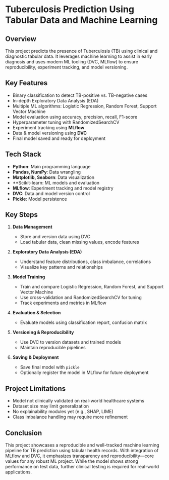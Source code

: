 # Tuberculosis Prediction Using Tabular Data and Machine Learning

## Overview

This project predicts the presence of Tuberculosis (TB) using clinical and diagnostic tabular data. It leverages machine learning to assist in early diagnosis and uses modern ML tooling (DVC, MLflow) to ensure reproducibility, experiment tracking, and model versioning.

## Key Features

- Binary classification to detect TB-positive vs. TB-negative cases
- In-depth Exploratory Data Analysis (EDA)
- Multiple ML algorithms: Logistic Regression, Random Forest, Support Vector Machine
- Model evaluation using accuracy, precision, recall, F1-score
- Hyperparameter tuning with RandomizedSearchCV
- Experiment tracking using **MLflow**
- Data & model versioning using **DVC**
- Final model saved and ready for deployment

## Tech Stack

- **Python**: Main programming language
- **Pandas, NumPy**: Data wrangling
- **Matplotlib, Seaborn**: Data visualization
- **Scikit-learn: ML models and evaluation
- **MLflow**: Experiment tracking and model registry
- **DVC**: Data and model version control
- **Pickle**: Model persistence

## Key Steps

1. **Data Management**
   - Store and version data using DVC
   - Load tabular data, clean missing values, encode features

2. **Exploratory Data Analysis (EDA)**
   - Understand feature distributions, class imbalance, correlations
   - Visualize key patterns and relationships

3. **Model Training**
   - Train and compare Logistic Regression, Random Forest, and Support Vector Machine
   - Use cross-validation and RandomizedSearchCV for tuning
   - Track experiments and metrics in MLflow

4. **Evaluation & Selection**
   - Evaluate models using classification report, confusion matrix

5. **Versioning & Reproducibility**
   - Use DVC to version datasets and trained models
   - Maintain reproducible pipelines

6. **Saving & Deployment**
   - Save final model with `pickle`
   - Optionally register the model in MLflow for future deployment

## Project Limitations

- Model not clinically validated on real-world healthcare systems
- Dataset size may limit generalization
- No explainability modules yet (e.g., SHAP, LIME)
- Class imbalance handling may require more refinement

## Conclusion

This project showcases a reproducible and well-tracked machine learning pipeline for TB prediction using tabular health records. With integration of MLflow and DVC, it emphasizes transparency and reproducibility—core values for any robust ML project. While the model shows strong performance on test data, further clinical testing is required for real-world applications.
